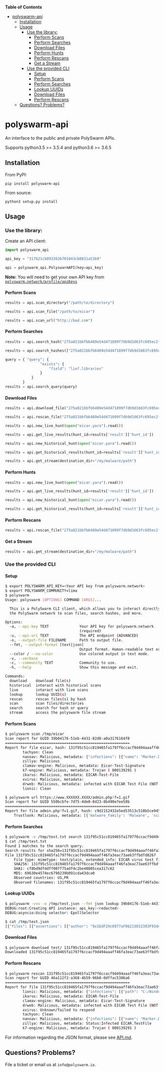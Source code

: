 <!-- START doctoc generated TOC please keep comment here to allow auto update -->
<!-- DON'T EDIT THIS SECTION, INSTEAD RE-RUN doctoc TO UPDATE -->
**Table of Contents**

- [polyswarm-api](#polyswarm-api)
  - [Installation](#installation)
  - [Usage](#usage)
    - [Use the library:](#use-the-library)
      - [Perform Scans](#perform-scans)
      - [Perform Searches](#perform-searches)
      - [Download Files](#download-files)
      - [Perform Hunts](#perform-hunts)
      - [Perform Rescans](#perform-rescans)
      - [Get a Stream](#get-a-stream)
    - [Use the provided CLI](#use-the-provided-cli)
      - [Setup](#setup)
      - [Perform Scans](#perform-scans-1)
      - [Perform Searches](#perform-searches-1)
      - [Lookup UUIDs](#lookup-uuids)
      - [Download Files](#download-files-1)
      - [Perform Rescans](#perform-rescans-1)
  - [Questions? Problems?](#questions-problems)

<!-- END doctoc generated TOC please keep comment here to allow auto update -->

# polyswarm-api

An interface to the public and private PolySwarm APIs.

Supports python3.5 >= 3.5.4 and python3.6 >= 3.6.5

## Installation

From PyPI:

    pip install polyswarm-api

From source:

    python3 setup.py install

## Usage

### Use the library:

Create an API client:

```python
import polyswarm_api

api_key = "317b21cb093263b701043cb0831a53b9"

api = polyswarm_api.PolyswarmAPI(key=api_key)
```

**Note:** You will need to get your own API key from [`polyswarm.network/profile/apiKeys`](https://polyswarm.network/profile/apiKeys)

#### Perform Scans

```python
results = api.scan_directory("/path/to/directory")

results = api.scan_file("/path/to/eicar")

results = api.scan_url("http://bad.com")
```

#### Perform Searches

```python
results = api.search_hash("275a021bbfb6489e54d471899f7db9d1663fc695ec2fe2a2c4538aabf651fd0f")

results = api.search_hashes(["275a021bbfb6489e54d471899f7db9d1663fc695ec2fe2a2c4538aabf651fd0f"])

query = { "query": {
                "exists": {
                    "field": "lief.libraries"
                }
            }
        }
results = api.search_query(query)

```

#### Download Files

```python
results = api.download_file("275a021bbfb6489e54d471899f7db9d1663fc695ec2fe2a2c4538aabf651fd0f", "test/")

results = api.rescan_file("275a021bbfb6489e54d471899f7db9d1663fc695ec2fe2a2c4538aabf651fd0f")

results = api.new_live_hunt(open("eicar.yara").read()) 

results = api.get_live_results(hunt_id=results['result']['hunt_id'])

results = api.new_historical_hunt(open("eicar.yara").read()) 

results = api.get_historical_results(hunt_id=results['result']['hunt_id'])

results = api.get_stream(destination_dir="/my/malware/path")
```

#### Perform Hunts

```python
results = api.new_live_hunt(open("eicar.yara").read()) 

results = api.get_live_results(hunt_id=results['result']['hunt_id'])

results = api.new_historical_hunt(open("eicar.yara").read()) 

results = api.get_historical_results(hunt_id=results['result']['hunt_id'])
```

#### Perform Rescans

```python
results = api.rescan_file("275a021bbfb6489e54d471899f7db9d1663fc695ec2fe2a2c4538aabf651fd0f")
``````

#### Get a Stream

```python
results = api.get_stream(destination_dir="/my/malware/path")
```

### Use the provided CLI

#### Setup

```bash
$ export POLYSWARM_API_KEY=<Your API key from polyswarm.network>
$ export POLYSWARM_COMMUNITY=lima
$ polyswarm
Usage: polyswarm [OPTIONS] COMMAND [ARGS]...

  This is a PolySwarm CLI client, which allows you to interact directly with
  the PolySwarm network to scan files, search hashes, and more.

Options:
  -a, --api-key TEXT              Your API key for polyswarm.network
                                  (required)
  -u, --api-uri TEXT              The API endpoint (ADVANCED)
  -o, --output-file FILENAME      Path to output file.
  --fmt, --output-format [text|json]
                                  Output format. Human-readable text or JSON.
  --color / --no-color            Use colored output in text mode.
  -v, --verbose
  -c, --community TEXT            Community to use.
  -h, --help                      Show this message and exit.

Commands:
  download    download file(s)
  historical  interact with historical scans
  live        interact with live scans
  lookup      lookup UUID(s)
  rescan      rescan files(s) by hash
  scan        scan files/directories
  search      search for hash or query
  stream      access the polyswarm file stream
```

#### Perform Scans

```bash
$ polyswarm scan /tmp/eicar
Scan report for GUID 39b04176-51eb-4431-82d0-a0a3176164f0
=========================================================
Report for file eicar, hash: 131f95c51cc819465fa1797f6ccacf9d494aaaff46fa3eac73ae63ffbdfd8267
        tachyon: Clean
        nanoav: Malicious, metadata: {"infections": [{"name": "Marker.Dos.EICAR-Test-File.dyb"}]}
        zillya: Malicious
        clamav-engine: Malicious, metadata: Eicar-Test-Signature
        k7-engine: Malicious, metadata: Trojan ( 000139291 )
        ikarus: Malicious, metadata: EICAR-Test-File
        xvirus: Malicious, metadata: 
        drweb: Malicious, metadata: infected with EICAR Test File (NOT a Virus!)
        lionic: Clean

$ polyswarm url https://www.XXXXXX.XXXX/admin.php?f=1.gif
Scan report for GUID 550bcbfe-7d75-4de0-8d23-8b490e7ee58b
=========================================================
Report for file admin.php?f=1.gif, hash: c9d2152432e5ed53513c510b5ce94557313af965ba93f7819651542408344dae
	Trustlook: Malicious, metadata: [{'malware_family': 'Malware', 'scanner': {'environment': {'operating_system': 'Linux', 'architecture': 'x86_64'}}}]
```

#### Perform Searches

```bash
$ polyswarm -o /tmp/test.txt search 131f95c51cc819465fa1797f6ccacf9d494aaaff46fa3eac73ae63ffbdfd8267
$ cat /tmp/test.txt
Found 1 matches to the search query.
Search results for sha256=131f95c51cc819465fa1797f6ccacf9d494aaaff46fa3eac73ae63ffbdfd8267
File 131f95c51cc819465fa1797f6ccacf9d494aaaff46fa3eac73ae63ffbdfd8267
	File type: mimetype: text/plain, extended_info: EICAR virus test files
	SHA256: 131f95c51cc819465fa1797f6ccacf9d494aaaff46fa3eac73ae63ffbdfd8267
	SHA1: cf8bd9dfddff007f75adf4c2be48005cea317c62
	MD5: 69630e4574ec6798239b091cda43dca0
	Observed countries: US,PR
	Observed filenames: 131f95c51cc819465fa1797f6ccacf9d494aaaff46fa3eac73ae63ffbdfd8267,eicar.com.txt,eicar.txt
```

#### Lookup UUIDs

```bash
$ polyswarm -vvv -o /tmp/test.json --fmt json lookup 39b04176-51eb-4431-82d0-a0a3176164f0
DEBUG:root:Creating API instance: api_key:<redacted>
DEBUG:asyncio:Using selector: EpollSelector

$ cat /tmp/test.json
[{"files": [{"assertions": [{"author": "0x1EdF29c0977aF06215032383F93deB9899D90118", "bid": 62500000000000000, "mask": true, "metadata": "", "verdict": false, "engine": "tachyon"}, {"author": "0x2b4C240B376E5406C5e2559C27789d776AE97EFD", "bid": 62500000000000000, "mask": true, "metadata": "{\"infections\": [{\"name\": \"Marker.Dos.EICAR-Test-File.dyb\"}]}", "verdict": true, "engine": "nanoav"}, {"author": "0xf6019C1f057D26FFB2b41C221E0DB4Ef88931C86", "bid": 62500000000000000, "mask": true, "metadata": null, "verdict": null, "engine": "zillya"}, {"author": "0x3750266F07E0590aA16e55c32e08e48878010f8f", "bid": 62500000000000000, "mask": true, "metadata": "Eicar-Test-Signature", "verdict": true, "engine": "clamav-engine"}, {"author": "0xbE0B3ec289aaf9206659F8214c49D083Dc1a9E17", "bid": 62500000000000000, "mask": true, "metadata": "Trojan ( 000139291 )", "verdict": true, "engine": "k7-engine"}, {"author": "0xA4815D9b8f710e610E8957F4aD13F725a4331cbB", "bid": 62500000000000000, "mask": true, "metadata": "EICAR-Test-File", "verdict": true, "engine": "ikarus"}, {"author": "0x59Af39803354Bd08971Ac8e7C6dB7410a25Ab8DA", "bid": 62500000000000000, "mask": true, "metadata": "", "verdict": true, "engine": "xvirus"}, {"author": "0x7c6A9f9f9f1a67774999FF0e26ffdBa2c9347eeB", "bid": 62500000000000000, "mask": true, "metadata": "infected with EICAR Test File (NOT a Virus!)", "verdict": true, "engine": "drweb"}, {"author": "0x0457C40dBA29166c1D2485F93946688C1FC6Cc58", "bid": 62500000000000000, "mask": true, "metadata": "", "verdict": false, "engine": "lionic"}], "bounty_guid": "dee1769b-0428-4e98-a39d-aa1c230435bf", "bounty_status": "Settled", "failed": false, "filename": "eicar", "hash": "131f95c51cc819465fa1797f6ccacf9d494aaaff46fa3eac73ae63ffbdfd8267", "result": true, "size": 69, "votes": [{"arbiter": "0xdC6a0F9C3AF726Ba05AaC14605Ac9B3b958512d7", "vote": true, "engine": "clamav-arbiter"}, {"arbiter": "0x2E03565b735E2343F7F0501A7772A42B1C0E8893", "vote": true, "engine": "psarbiter"}, {"arbiter": "0x1f50Cf288b5d19a55ac4c6514e5bA6a704BD03EC", "vote": false, "engine": "hatchingarb"}], "window_closed": true}], "forced": false, "status": "Duplicate", "uuid": "39b04176-51eb-4431-82d0-a0a3176164f0"}]
```

#### Download Files

```bash
$ polyswarm download test/ 131f95c51cc819465fa1797f6ccacf9d494aaaff46fa3eac73ae63ffbdfd8267
Downloaded 131f95c51cc819465fa1797f6ccacf9d494aaaff46fa3eac73ae63ffbdfd8267: test/131f95c51cc819465fa1797f6ccacf9d494aaaff46fa3eac73ae63ffbdfd8267
```

#### Perform Rescans

```bash
$ polyswarm rescan 131f95c51cc819465fa1797f6ccacf9d494aaaff46fa3eac73ae63ffbdfd8267
Scan report for GUID 46a112f2-a368-4b59-96b0-0dffac5306a6
=========================================================
Report for file 131f95c51cc819465fa1797f6ccacf9d494aaaff46fa3eac73ae63ffbdfd8267, hash: 131f95c51cc819465fa1797f6ccacf9d494aaaff46fa3eac73ae63ffbdfd8267
        lionic: Malicious, metadata: {"infections": [{"path": "C:/Windows/TEMP/polyswarm-artifactn8mjdwm9", "time": "2019/02/21 20:04:37", "name": "Test.File.EICAR.y!c", "location": "polyswarm-artifactn8mjdwm9"}]}
        ikarus: Malicious, metadata: EICAR-Test-File
        clamav-engine: Malicious, metadata: Eicar-Test-Signature
        drweb: Malicious, metadata: infected with EICAR Test File (NOT a Virus!)
        xvirus: Unknown/failed to respond
        tachyon: Clean
        nanoav: Malicious, metadata: {"infections": [{"name": "Marker.Dos.EICAR-Test-File.dyb"}]}
        zillya: Malicious, metadata: Status:Infected EICAR.TestFile
        k7-engine: Malicious, metadata: Trojan ( 000139291 )
```

For information regarding the JSON format, please see [API.md](https://github.com/polyswarm/polyswarm-api/blob/master/API.md).

## Questions? Problems?

File a ticket or email us at `info@polyswarm.io`.
